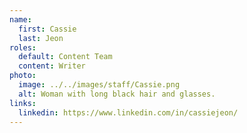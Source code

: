 ```yaml
---
name:
  first: Cassie
  last: Jeon
roles:
  default: Content Team
  content: Writer
photo:
  image: ../../images/staff/Cassie.png
  alt: Woman with long black hair and glasses.
links:
  linkedin: https://www.linkedin.com/in/cassiejeon/
---
```

